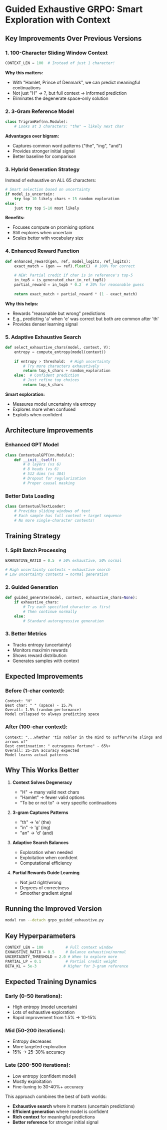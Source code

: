 # Guided Exhaustive GRPO: Smart Exploration with Context

## Key Improvements Over Previous Versions

### 1. **100-Character Sliding Window Context**
```python
CONTEXT_LEN = 100  # Instead of just 1 character!
```

**Why this matters:**
- With "Hamlet, Prince of Denmark", we can predict meaningful continuations
- Not just "H" → ?, but full context → informed prediction
- Eliminates the degenerate space-only solution

### 2. **3-Gram Reference Model**
```python
class TrigramRef(nn.Module):
    # Looks at 3 characters: "the" → likely next char
```

**Advantages over bigram:**
- Captures common word patterns ("the", "ing", "and")
- Provides stronger initial signal
- Better baseline for comparison

### 3. **Hybrid Generation Strategy**

Instead of exhaustive on ALL 65 characters:

```python
# Smart selection based on uncertainty
if model_is_uncertain:
    try top 10 likely chars + 15 random exploration
else:
    just try top 5-10 most likely
```

**Benefits:**
- Focuses compute on promising options
- Still explores when uncertain
- Scales better with vocabulary size

### 4. **Enhanced Reward Function**

```python
def enhanced_reward(gen, ref, model_logits, ref_logits):
    exact_match = (gen == ref).float()  # 100% for correct
    
    # NEW: Partial credit if char is in reference's top-5
    in_top5 = is_generated_char_in_ref_top5()
    partial_reward = in_top5 * 0.2  # 20% for reasonable guess
    
    return exact_match + partial_reward * (1 - exact_match)
```

**Why this helps:**
- Rewards "reasonable but wrong" predictions
- E.g., predicting 'a' when 'e' was correct but both are common after 'th'
- Provides denser learning signal

### 5. **Adaptive Exhaustive Search**

```python
def select_exhaustive_chars(model, context, V):
    entropy = compute_entropy(model(context))
    
    if entropy > threshold:  # High uncertainty
        # Try more characters exhaustively
        return top_k_chars + random_exploration
    else:  # Confident prediction
        # Just refine top choices
        return top_k_chars
```

**Smart exploration:**
- Measures model uncertainty via entropy
- Explores more when confused
- Exploits when confident

## Architecture Improvements

### Enhanced GPT Model
```python
class ContextualGPT(nn.Module):
    def __init__(self):
        # 8 layers (vs 6)
        # 8 heads (vs 6)  
        # 512 dims (vs 384)
        # Dropout for regularization
        # Proper causal masking
```

### Better Data Loading
```python
class ContextualTextLoader:
    # Provides sliding windows of text
    # Each sample has full context + target sequence
    # No more single-character contexts!
```

## Training Strategy

### 1. **Split Batch Processing**
```python
EXHAUSTIVE_RATIO = 0.5  # 50% exhaustive, 50% normal

# High uncertainty contexts → exhaustive search
# Low uncertainty contexts → normal generation
```

### 2. **Guided Generation**
```python
def guided_generate(model, context, exhaustive_chars=None):
    if exhaustive_chars:
        # Try each specified character as first
        # Then continue normally
    else:
        # Standard autoregressive generation
```

### 3. **Better Metrics**
- Tracks entropy (uncertainty)
- Monitors max/min rewards
- Shows reward distribution
- Generates samples with context

## Expected Improvements

### Before (1-char context):
```
Context: "H"
Best char: " " (space) - 15.7%
Overall: 1.5% (random performance)
Model collapsed to always predicting space
```

### After (100-char context):
```
Context: "...whether 'tis nobler in the mind to suffer\nThe slings and arrows of"
Best continuation: " outrageous fortune" - 65%+
Overall: 25-35% accuracy expected
Model learns actual patterns
```

## Why This Works Better

1. **Context Solves Degeneracy**
   - "H" → many valid next chars
   - "Hamlet" → fewer valid options
   - "To be or not to" → very specific continuations

2. **3-gram Captures Patterns**
   - "th" → 'e' (the)
   - "in" → 'g' (ing)  
   - "an" → 'd' (and)

3. **Adaptive Search Balances**
   - Exploration when needed
   - Exploitation when confident
   - Computational efficiency

4. **Partial Rewards Guide Learning**
   - Not just right/wrong
   - Degrees of correctness
   - Smoother gradient signal

## Running the Improved Version

```bash
modal run --detach grpo_guided_exhaustive.py
```

## Key Hyperparameters

```python
CONTEXT_LEN = 100          # Full context window
EXHAUSTIVE_RATIO = 0.5     # Balance exhaustive/normal
UNCERTAINTY_THRESHOLD = 2.0 # When to explore more
PARTIAL_LP = 0.1           # Partial credit weight
BETA_KL = 5e-3            # Higher for 3-gram reference
```

## Expected Training Dynamics

### Early (0-50 iterations):
- High entropy (model uncertain)
- Lots of exhaustive exploration
- Rapid improvement from 1.5% → 10-15%

### Mid (50-200 iterations):
- Entropy decreases
- More targeted exploration
- 15% → 25-30% accuracy

### Late (200-500 iterations):
- Low entropy (confident model)
- Mostly exploitation
- Fine-tuning to 30-40%+ accuracy

This approach combines the best of both worlds:
- **Exhaustive search** where it matters (uncertain predictions)
- **Efficient generation** where model is confident
- **Rich context** for meaningful predictions
- **Better reference** for stronger initial signal